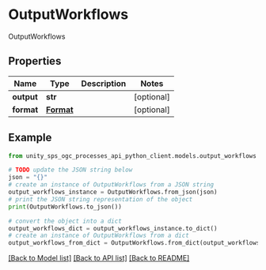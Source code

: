 # OutputWorkflows

OutputWorkflows

## Properties

Name | Type | Description | Notes
------------ | ------------- | ------------- | -------------
**output** | **str** |  | [optional]
**format** | [**Format**](Format.md) |  | [optional]

## Example

```python
from unity_sps_ogc_processes_api_python_client.models.output_workflows import OutputWorkflows

# TODO update the JSON string below
json = "{}"
# create an instance of OutputWorkflows from a JSON string
output_workflows_instance = OutputWorkflows.from_json(json)
# print the JSON string representation of the object
print(OutputWorkflows.to_json())

# convert the object into a dict
output_workflows_dict = output_workflows_instance.to_dict()
# create an instance of OutputWorkflows from a dict
output_workflows_from_dict = OutputWorkflows.from_dict(output_workflows_dict)
```
[[Back to Model list]](../README.md#documentation-for-models) [[Back to API list]](../README.md#documentation-for-api-endpoints) [[Back to README]](../README.md)
